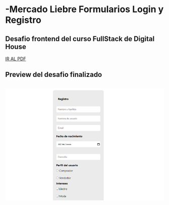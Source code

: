 # -Mercado Liebre Formularios Login y Registro

## Desafio frontend del curso FullStack de Digital House

<a href="https://github.com/XmauricioX/MERCADO_LIEBRE_4_FlexBox/blob/main/DESAFIO/M04C05%20-%20Ejercitaci%C3%B3n%20Posicionamiento%20Avanzado%20Flexbox.pdf">IR AL PDF</a>

<h2>Preview del desafio finalizado<h2>

<img src="https://github.com/XmauricioX/MERCADO_LIEBRE_5/blob/main/public/images/preview.PNG">
